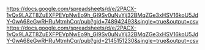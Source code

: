 https://docs.google.com/spreadsheets/d/e/2PACX-1vQx9LAZT8ZuEXFPEVpNwEo9h_GI9Sv0uNvYij32BMqZGe3xHSV16koU5JdY-0wA68eGwRHRuMtmhCqr/pub?gid=748942493&single=true&output=csv
https://docs.google.com/spreadsheets/d/e/2PACX-1vQx9LAZT8ZuEXFPEVpNwEo9h_GI9Sv0uNvYij32BMqZGe3xHSV16koU5JdY-0wA68eGwRHRuMtmhCqr/pub?gid=2145151230&single=true&output=csv